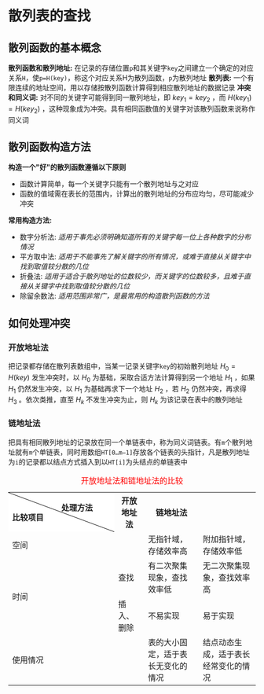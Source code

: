 # 散列表的查找

## 散列函数的基本概念

**散列函数和散列地址:** 在记录的存储位置`p`和其关键字`key`之间建立一个确定的对应关系`H`，使`p=H(key)`，称这个对应关系H为散列函数，`p`为散列地址
**散列表:** 一个有限连续的地址空间，用以存储按散列函数计算得到相应散列地址的数据记录
**冲突和同义词:** 对不同的关键字可能得到同一散列地址，即 $key_1 = key_2$ ，而 $H(key_1) = H(key_2)$ ，这种现象成为冲突。具有相同函数值的关键字对该散列函数来说称作同义词

## 散列函数构造方法

**构造一个"好"的散列函数遵循以下原则**

- 函数计算简单，每一个关键字只能有一个散列地址与之对应
- 函数的值域需在表长的范围内，计算出的散列地址的分布应均匀，尽可能减少冲突

**常用构造方法:**

- 数字分析法: *适用于事先必须明确知道所有的关键字每一位上各种数字的分布情况*
- 平方取中法: *适用于不能事先了解关键字的所有情况，或难于直接从关键字中找到取值较分散的几位*
- 折叠法:    *适用于适合于散列地址的位数较少，而关键字的位数较多，且难于直接从关键字中找到取值较分散的几位*
- 除留余数法: *适用范围非常广，是最常用的构造散列函数的方法*

## 如何处理冲突

### 开放地址法

把记录都存储在散列表数组中，当某一记录关键字`key`的初始散列地址 $H_0=H(key)$ 发生冲突时，以 $H_0$ 为基础，采取合适方法计算得到另一个地址 $H_1$ ，如果 $H_1$ 仍然发生冲突，以 $H_1$ 为基础再求下一个地址 $H_2$ ，若 $H_2$ 仍然冲突，再求得 $H_3$ 。依次类推，直至 $H_k$ 不发生冲突为止，则 $H_k$ 为该记录在表中的散列地址

### 链地址法

把具有相同散列地址的记录放在同一个单链表中，称为同义词链表。有`m`个散列地址就有`m`个单链表，同时用数组`HT[0…m−1]`存放各个链表的头指针，凡是散列地址为`i`的记录都以结点方式插入到以`HT[i]`为头结点的单链表中

<style>
#lineTd {
    background:#FFFFFF url(data:image/svg+xml;base64,PHN2ZyB4bWxucz0iaHR0cDovL3d3dy53My5vcmcvMjAwMC9zdmciIHdpZHRoPSIxMDAlIiBoZWlnaHQ9IjEwMCUiPjxsaW5lIHgxPSIwIiB5MT0iMCIgeDI9IjEwMCUiIHkyPSIxMDAlIiBzdHJva2U9ImJsYWNrIiBzdHJva2Utd2lkdGg9IjEiLz48L3N2Zz4=) no-repeat 100% center;
    width: 200px;
}

#td {
    text-align: center;
}
</style>

<escape>
<table>
    <caption style="color: red">开放地址法和链地址法的比较</caption>
    <tr>
        <th id="lineTd">
            <span style="float:left;margin-top: 20px">比较项目</span>
            <span style="right:left;margin-top: -10px">处理方法</span>
        </th>
        <th>开放地址法</th>
        <th>链地址法</th>
    </tr>
    <tr>
        <td colspan="2">空间</td>
        <td>无指针域，存储效率高</td>
        <td>附加指针域，存储效率低</td>
    </tr>
    <tr>
        <td rowspan="2">时间</td>
        <td>查找</td>
        <td>有二次聚集现象，查找效率低</td>
        <td>无二次聚集现象，查找效率高</td>
    </tr>
    <tr>
        <td>插入、删除</td>
        <td>不易实现</td>
        <td>易于实现</td>
    </tr>
    <tr>
        <td colspan="2">使用情况</td>
        <td>表的大小固定，适于表长无变化的情况</td>
        <td>结点动态生成，适于表长经常变化的情况</td>
    </tr>
</table>
</escape>

